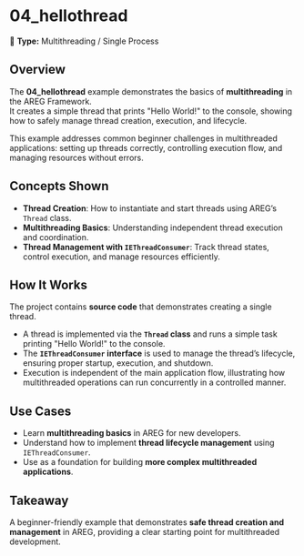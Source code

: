 ﻿# 04_hellothread

🧵 **Type:** Multithreading / Single Process

## Overview
The **04_hellothread** example demonstrates the basics of **multithreading** in the AREG Framework.  
It creates a simple thread that prints "Hello World!" to the console, showing how to safely manage thread creation, execution, and lifecycle.  

This example addresses common beginner challenges in multithreaded applications: setting up threads correctly, controlling execution flow, and managing resources without errors.

## Concepts Shown
- **Thread Creation**: How to instantiate and start threads using AREG’s `Thread` class.  
- **Multithreading Basics**: Understanding independent thread execution and coordination.  
- **Thread Management with `IEThreadConsumer`**: Track thread states, control execution, and manage resources efficiently.

## How It Works
The project contains **source code** that demonstrates creating a single thread.  
- A thread is implemented via the **`Thread` class** and runs a simple task printing "Hello World!" to the console.  
- The **`IEThreadConsumer` interface** is used to manage the thread’s lifecycle, ensuring proper startup, execution, and shutdown.  
- Execution is independent of the main application flow, illustrating how multithreaded operations can run concurrently in a controlled manner.

## Use Cases
- Learn **multithreading basics** in AREG for new developers.  
- Understand how to implement **thread lifecycle management** using `IEThreadConsumer`.  
- Use as a foundation for building **more complex multithreaded applications**.

## Takeaway
A beginner-friendly example that demonstrates **safe thread creation and management** in AREG, providing a clear starting point for multithreaded development.
